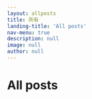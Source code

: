 ```yaml
---
layout: allposts
title: 所有
landing-title: 'All posts'
nav-menu: true
description: null
image: null
author: null
---
```


<h1>All posts</h1>
